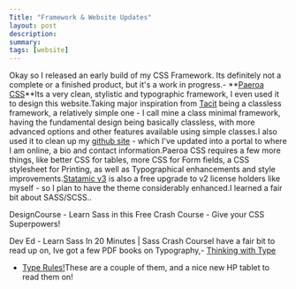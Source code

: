 ```yaml
---
Title: "Framework & Website Updates"
layout: post
description: 
summary: 
tags: [website]
---
```


Okay so I released an early build of my CSS Framework. Its definitely not a complete or a finished product, but it's a work in progress.- **[Paeroa CSS](//t94xr.github.io/paeroa-css/)**Its a very clean, stylistic and typographic framework, I even used it to design this website.Taking major inspiration from [Tacit](//yegor256.github.io/tacit/) being a classless framework, a relatively simple one - I call mine a class minimal framework, having the fundamental design being basically classless, with more advanced options and other features available using simple classes.I also used it to clean up my [github site](//t94xr.github.io) - which I've updated into a portal to where I am online, a bio and contact information.Paeroa CSS requires a few more things, like better CSS for tables, more CSS for Form fields, a CSS stylesheet for Printing, as well as Typographical enhancements and style improvements.[Statamic v3](//statamic.dev) is also a free upgrade to v2 license holders like myself - so I plan to have the theme considerably enhanced.I learned a fair bit about SASS/SCSS..

DesignCourse - Learn Sass in this Free Crash Course - Give your CSS Superpowers!

Dev Ed - Learn Sass In 20 Minutes | Sass Crash CourseI have a fair bit to read up on, Ive got a few PDF books on Typography,- [Thinking with Type](https://designopendata.files.wordpress.com/2014/05/thinkingwithtype_ellenlupton.pdf)
- [Type Rules!](http://dl.booktolearn.com/ebooks2/computer/graphics/9781118454053_type_rules_the_designers_guide_to_professional_typography_5b72.pdf)These are a couple of them, and a nice new HP tablet to read them on!
